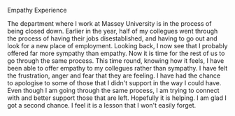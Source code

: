 Empathy Experience

The department where I work at Massey University is in the process of being closed down.  Earlier in the year, half of my collegues went through the process of having their jobs disestablished, and having to go out and look for a new place of employment.  Looking back, I now see that I probably offered far more sympathy than empathy. Now it is time for the rest of us to go through the same process.  This time round, knowing how it feels, I have been able to offer empathy to my collegues rather than sympathy.  I have felt the frustration, anger and fear that they are feeling.  I have had the chance to apologise to some of those that I didn't support in the way I could have.  Even though I am going through the same process, I am trying to connect with and better support those that are left.  Hopefully it is helping.  I am glad I got a second chance. I feel it is a lesson that I won't easily forget.